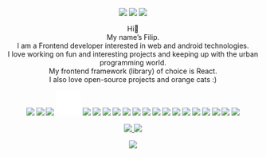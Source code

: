 
  <p align="center">
    <img width="300" src="https://i.giphy.com/media/K7o9FdCoDnwEo/giphy.webp">
    <img height="200" src="https://media3.giphy.com/media/3oKIPnAiaMCws8nOsE/giphy.gif?cid=790b76112b97e5285caf5cfc92b29d8dfab334ee6d47c26c&rid=giphy.gif&ct=g">
    <img width="300" src="https://i.giphy.com/media/K7o9FdCoDnwEo/giphy.webp">
  </p>
<p align="center">
  Hi👋   <br />
  My name’s Filip.  <br />
  I am a Frontend developer interested in web and android technologies.  <br />
  I love working on fun and interesting projects and keeping up with the urban programming world.  <br />
  My frontend framework (library) of choice is React.  <br />
  I also love open-source projects and orange cats :)   
</p>
<p align="center">
  <img width="50" src="https://cdn.jsdelivr.net/gh/devicons/devicon/icons/javascript/javascript-original.svg" />
  <img width="50" src="https://cdn.jsdelivr.net/gh/devicons/devicon/icons/react/react-original.svg" />
  <img width="50" src="https://cdn.jsdelivr.net/gh/devicons/devicon/icons/nodejs/nodejs-original.svg" />
  <img width="50" src="express-original.svg" />
  <img width="50" src="https://cdn.jsdelivr.net/gh/devicons/devicon/icons/java/java-original-wordmark.svg" />
  <img width="50" src="https://cdn.jsdelivr.net/gh/devicons/devicon/icons/c/c-original.svg" />
  <img width="50" src="https://cdn.jsdelivr.net/gh/devicons/devicon/icons/kotlin/kotlin-original.svg" />
  <img width="50" src="https://cdn.jsdelivr.net/gh/devicons/devicon/icons/html5/html5-original-wordmark.svg" />
  <img width="50" src="https://cdn.jsdelivr.net/gh/devicons/devicon/icons/css3/css3-original-wordmark.svg" />
  <img width="50" src="https://cdn.jsdelivr.net/gh/devicons/devicon/icons/csharp/csharp-original.svg" />
  <img width="50" src="https://cdn.jsdelivr.net/gh/devicons/devicon/icons/tailwindcss/tailwindcss-plain.svg" />
  <img width="50" src="https://cdn.jsdelivr.net/gh/devicons/devicon/icons/sass/sass-original.svg" />
  <img width="50" src="https://cdn.jsdelivr.net/gh/devicons/devicon/icons/mysql/mysql-original-wordmark.svg" />
  <img width="50" src="https://cdn.jsdelivr.net/gh/devicons/devicon/icons/mongodb/mongodb-original-wordmark.svg" />
  <img width="50" src="https://cdn.jsdelivr.net/gh/devicons/devicon/icons/vscode/vscode-original.svg" />
  <img width="50" src="https://cdn.jsdelivr.net/gh/devicons/devicon/icons/git/git-original.svg" />
  <img width="50" src="https://cdn.jsdelivr.net/gh/devicons/devicon/icons/github/github-original.svg" />
  <img width="50" src="https://cdn.jsdelivr.net/gh/devicons/devicon/icons/figma/figma-original.svg" />
  <img width="50" src="https://cdn.jsdelivr.net/gh/devicons/devicon/icons/androidstudio/androidstudio-original.svg" />
  <img width="50" src="https://upload.wikimedia.org/wikipedia/commons/thumb/9/9c/IntelliJ_IDEA_Icon.svg/1200px-IntelliJ_IDEA_Icon.svg.png" />
</p>
<p align="center">
  <a href="https://github.com/alkanoidev">

  <img src="https://github-readme-stats-eight-theta.vercel.app/api?username=alkanoidev&show_icons=true&theme=onedark&include_all_commits=true&count_private=true&hide_title=true" width="50%" />
  <img src="https://github-readme-stats-eight-theta.vercel.app/api/top-langs/?username=alkanoidev&layout=compact&langs_count=8&theme=onedark&exclude_repo=mapgenerator&hide_title=true" />
  
  </a>
</p>
<p align="center">
  <img height="100" src="https://media4.giphy.com/media/iIvw0S2qdcdYMsUNVv/giphy.gif?cid=790b76111d9fe943d7a6180b650868849a40e3e80b6aae7b&rid=giphy.gif&ct=s" />
</p>
